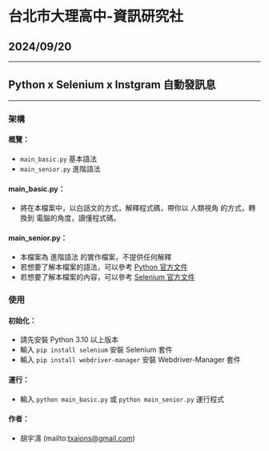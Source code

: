 # 台北市大理高中-資訊研究社

## 2024/09/20

---

## Python x Selenium x Instgram 自動發訊息

---

### 架構

#### **概覽**：

- `main_basic.py` 基本語法
- `main_senior.py` 進階語法

#### **main_basic.py**：

- 將在本檔案中，以白話文的方式，解釋程式碼，帶你以 人類視角 的方式，轉換到 電腦的角度，讀懂程式碼。

#### **main_senior.py**：

- 本檔案為 進階語法 的實作檔案，不提供任何解釋
- 若想要了解本檔案的語法，可以參考 [Python 官方文件](https://docs.python.org/zh-tw/3/)
- 若想要了解本檔案的內容，可以參考 [Selenium 官方文件](https://selenium-python.readthedocs.io/)

### 使用

#### **初始化**：

- 請先安裝 Python 3.10 以上版本
- 輸入 `pip install selenium` 安裝 Selenium 套件
- 輸入 `pip install webdriver-manager` 安裝 Webdriver-Manager 套件

#### **運行**：

- 輸入 `python main_basic.py` 或 `python main_senior.py` 運行程式

#### **作者**：

- 胡宇濤 (mailto:txaions@gmail.com)
